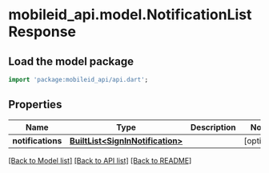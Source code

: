 # mobileid_api.model.NotificationListResponse

## Load the model package
```dart
import 'package:mobileid_api/api.dart';
```

## Properties
Name | Type | Description | Notes
------------ | ------------- | ------------- | -------------
**notifications** | [**BuiltList&lt;SignInNotification&gt;**](SignInNotification.md) |  | [optional] 

[[Back to Model list]](../README.md#documentation-for-models) [[Back to API list]](../README.md#documentation-for-api-endpoints) [[Back to README]](../README.md)


